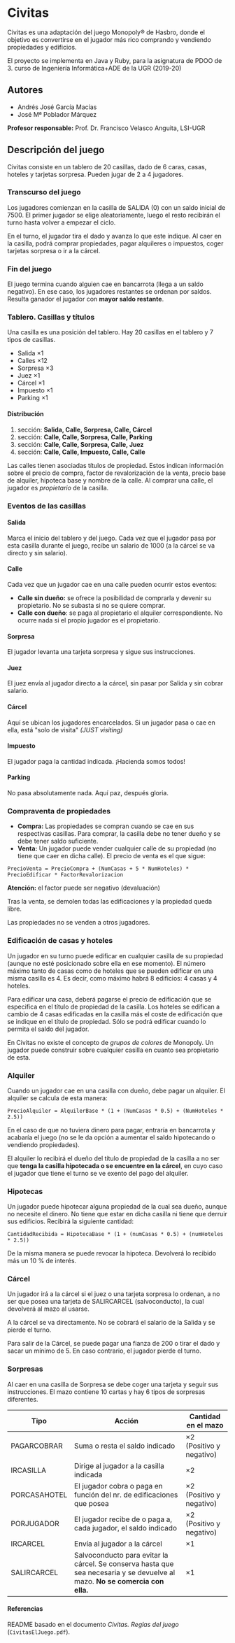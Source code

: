 # Civitas

Civitas es una adaptación del juego Monopoly® de Hasbro, donde el objetivo es convertirse en el jugador más rico comprando y vendiendo propiedades y edificios.

El proyecto se implementa en Java y Ruby, para la asignatura de PDOO de 3. curso de Ingeniería Informática+ADE de la UGR (2019-20)

## Autores
* Andrés José García Macías
* José Mª Poblador Márquez

**Profesor responsable:** Prof. Dr. Francisco Velasco Anguita, LSI-UGR

## Descripción del juego
Civitas consiste en un tablero de 20 casillas, dado de 6 caras, casas, hoteles y tarjetas sorpresa. Pueden jugar de 2 a 4 jugadores.

### Transcurso del juego
Los jugadores comienzan en la casilla de SALIDA (0) con un saldo inicial de 7500. El primer jugador se elige aleatoriamente, luego el resto recibirán el turno hasta volver a empezar el ciclo.

En el turno, el jugador tira el dado y avanza lo que este indique. Al caer en la casilla, podrá comprar propiedades, pagar alquileres o impuestos, coger tarjetas sorpresa o ir a la cárcel.

### Fin del juego
El juego termina cuando alguien cae en bancarrota (llega a un saldo negativo). En ese caso, los jugadores restantes se ordenan por saldos. Resulta ganador el jugador con **mayor saldo restante**.

### Tablero. Casillas y títulos
Una casilla es una posición del tablero. Hay 20 casillas en el tablero y 7 tipos de casillas.
* Salida ×1
* Calles ×12
* Sorpresa ×3
* Juez ×1
* Cárcel ×1
* Impuesto ×1
* Parking ×1

#### Distribución
1. sección: **Salida, Calle, Sorpresa, Calle, Cárcel**
1. sección: **Calle, Calle, Sorpresa, Calle, Parking**
1. sección: **Calle, Calle, Sorpresa, Calle, Juez**
1. sección: **Calle, Calle, Impuesto, Calle, Calle**

Las calles tienen asociadas títulos de propiedad. Estos indican información sobre el precio de compra, factor de revalorización de la venta, precio base de alquiler, hipoteca base y nombre de la calle. Al comprar una calle, el jugador es _propietario_ de la casilla.

### Eventos de las casillas
#### Salida
Marca el inicio del tablero y del juego. Cada vez que el jugador pasa por esta casilla durante el juego, recibe un salario de 1000 (a la cárcel se va directo y sin salario).
#### Calle
Cada vez que un jugador cae en una calle pueden ocurrir estos eventos:
* **Calle sin dueño:** se ofrece la posibilidad de comprarla y devenir su propietario. No se subasta si no se quiere comprar.
* **Calle con dueño**: se paga al propietario el alquiler correspondiente. No ocurre nada si el propio jugador es el propietario.
#### Sorpresa
El jugador levanta una tarjeta sorpresa y sigue sus instrucciones.
#### Juez
El juez envía al jugador directo a la cárcel, sin pasar por Salida y sin cobrar salario.
#### Cárcel
Aquí se ubican los jugadores encarcelados. Si un jugador pasa o cae en ella, está "solo de visita" _(JUST visiting)_
#### Impuesto
El jugador paga la cantidad indicada. ¡Hacienda somos todos!
#### Parking
No pasa absolutamente nada. Aquí paz, después gloria.
### Compraventa de propiedades
* **Compra:** Las propiedades se compran cuando se cae en sus respectivas casillas. Para comprar, la casilla debe no tener dueño y se debe tener saldo suficiente.
* **Venta:** Un jugador puede vender cualquier calle de su propiedad (no tiene que caer en dicha calle). El precio de venta es el que sigue:
```
PrecioVenta = PrecioCompra + (NumCasas + 5 * NumHoteles) * PrecioEdificar * FactorRevalorizacion
```
**Atención:** el factor puede ser negativo (devaluación)

Tras la venta, se demolen todas las edificaciones y la propiedad queda libre. 

Las propiedades no se venden a otros jugadores.

### Edificación de casas y hoteles
Un jugador en su turno puede edificar en cualquier casilla de su propiedad (aunque no esté posicionado sobre ella en ese momento). El número máximo tanto de casas como de hoteles que se pueden edificar en una misma casilla es 4. Es decir, como máximo habrá 8 edificios: 4 casas y 4 hoteles.

Para edificar una casa, deberá pagarse el precio de edificación que se especifica en el título de propiedad de la casilla. Los hoteles se edifican a cambio de 4 casas edificadas en la casilla más el coste de edificación que se indique en el título de propiedad. Sólo se podrá edificar cuando lo permita el saldo del jugador.

En Civitas no existe el concepto de _grupos de colores_ de Monopoly. Un jugador puede construir sobre cualquier casilla en cuanto sea propietario de esta.

### Alquiler
Cuando un jugador cae en una casilla con dueño, debe pagar un alquiler. El alquiler se calcula de esta manera:
```
PrecioAlquiler = AlquilerBase * (1 + (NumCasas * 0.5) + (NumHoteles * 2.5))
```
En el caso de que no tuviera dinero para pagar, entraría en bancarrota y acabaría el juego (no se le da opción a aumentar el saldo hipotecando o vendiendo propiedades).

El alquiler lo recibirá el dueño del título de propiedad de la casilla a no ser que **tenga la casilla hipotecada o se encuentre en la cárcel**, en cuyo caso el jugador que tiene el turno se ve exento del pago del alquiler.

### Hipotecas
Un jugador puede hipotecar alguna propiedad de la cual sea dueño, aunque no necesite el dinero. No tiene que estar en dicha casilla ni tiene que derruir sus edificios. Recibirá la siguiente cantidad:
```
CantidadRecibida = HipotecaBase * (1 + (numCasas * 0.5) + (numHoteles * 2.5))
```
De la misma manera se puede revocar la hipoteca. Devolverá lo recibido más un 10 % de interés.

### Cárcel
Un jugador irá a la cárcel si el juez o una tarjeta sorpresa lo ordenan, a no ser que posea una tarjeta de SALIRCARCEL (salvoconducto), la cual devolverá al mazo al usarse.

A la cárcel se va directamente. No se cobrará el salario de la Salida y se pierde el turno.

Para salir de la Cárcel, se puede pagar una fianza de 200 o tirar el dado y sacar un mínimo de 5. En caso contrario, el jugador pierde el turno.

### Sorpresas
Al caer en una casilla de Sorpresa se debe coger una tarjeta y seguir sus instrucciones. El mazo contiene 10 cartas y hay 6 tipos de sorpresas diferentes.

Tipo | Acción | Cantidad en el mazo
---------|----------|---------
 PAGARCOBRAR | Suma o resta el saldo indicado | ×2 (Positivo y negativo)
 IRCASILLA | Dirige al jugador a la casilla indicada | ×2
 PORCASAHOTEL | El jugador cobra o paga en función del nr. de edificaciones que posea | ×2 (Positivo y negativo)
 PORJUGADOR | El jugador recibe de o paga a, cada jugador, el saldo indicado | ×2 (Positivo y negativo)
 IRCARCEL | Envía al jugador a la cárcel | ×1
 SALIRCARCEL | Salvoconducto para evitar la cárcel. Se conserva hasta que sea necesaria y se devuelve al mazo. **No se comercia con ella.** | ×1

#### Referencias
 README basado en el documento _Civitas. Reglas del juego_ (`CivitasElJuego.pdf`).